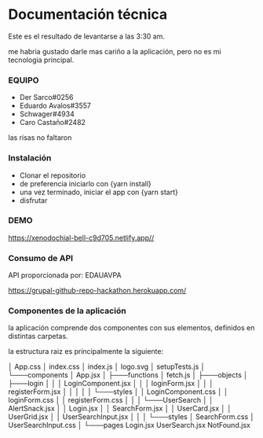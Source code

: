 # Documentación técnica

Este es el resultado de levantarse a las 3:30 am.

me habria gustado darle mas cariño a la aplicación, pero no es mi tecnologia principal.

### EQUIPO

- Der Sarco#0256
- Eduardo Avalos#3557
- Schwager#4934
- Caro Castaño#2482

las risas no faltaron
###  Instalación

- Clonar el repositorio
- de preferencia iniciarlo con {yarn install}
- una vez terminado, iniciar el app con {yarn start}
- disfrutar

### DEMO

<https://xenodochial-bell-c9d705.netlify.app//>

### Consumo de API

API proporcionada por: EDAUAVPA

<https://grupal-github-repo-hackathon.herokuapp.com/>

### Componentes de la aplicación

la aplicación comprende dos componentes con sus elementos, definidos en distintas carpetas.

la estructura raiz es principalmente la siguiente:

│   App.css
│   index.css
│   index.js
│   logo.svg
│   setupTests.js
│
└───components
    │   App.jsx
    │
    ├───functions
    │       fetch.js
    │
    ├───objects
    │   ├───login
    │   │   │   LoginComponent.jsx
    │   │   │   loginForm.jsx
    │   │   │   registerForm.jsx
    │   │   │
    │   │   └───styles
    │   │           LoginComponent.css
    │   │           loginForm.css
    │   │           registerForm.css
    │   │
    │   └───UserSearch
    │       │   AlertSnack.jsx
    │       │   Login.jsx
    │       │   SearchForm.jsx
    │       │   UserCard.jsx
    │       │   UserGrid.jsx
    │       │   UserSearchInput.jsx
    │       │
    │       └───styles
    │               SearchForm.css
    │               UserSearchInput.css
    │
    └───pages
            Login.jsx
            UserSearch.jsx
            NotFound.jsx
